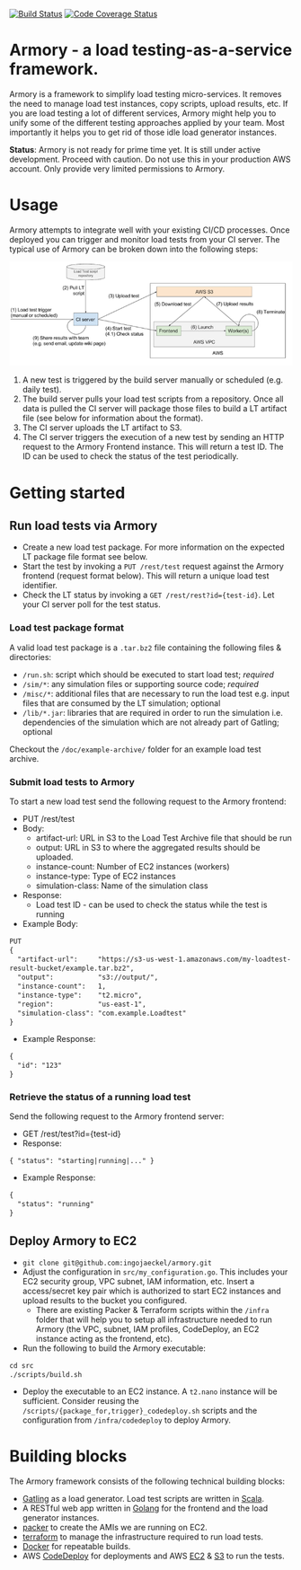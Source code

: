[![Build Status](https://img.shields.io/travis/ingojaeckel/armory.svg)](https://travis-ci.org/ingojaeckel/armory)
[![Code Coverage Status](https://img.shields.io/codecov/c/github/ingojaeckel/armory.svg)](https://codecov.io/gh/ingojaeckel/armory)

# Armory - a load testing-as-a-service framework.

Armory is a framework to simplify load testing micro-services. It removes the need to manage load test instances, copy scripts, upload results, etc. If you are load testing a lot of different services, Armory might help you to unify some of the different testing approaches applied by your team. Most importantly it helps you to get rid of those idle load generator instances.

**Status**: Armory is not ready for prime time yet. It is still under active development. Proceed with caution. Do not use this in your production AWS account. Only provide very limited permissions to Armory.

# Usage

Armory attempts to integrate well with your existing CI/CD processes. Once deployed you can trigger and monitor load tests from your CI server. The typical use of Armory can be broken down into the following steps:

![Architecture](doc/Architecture.png)

1. A new test is triggered by the build server manually or scheduled (e.g. daily test).
2. The build server pulls your load test scripts from a repository. Once all data is pulled the CI server will package those files to build a LT artifact file (see below for information about the format).
3. The CI server uploads the LT artifact to S3.
4. The CI server triggers the execution of a new test by sending an HTTP request to the Armory Frontend instance. This will return a test ID. The ID can be used to check the status of the test periodically.

# Getting started

## Run load tests via Armory

* Create a new load test package. For more information on the expected LT package file format see below.
* Start the test by invoking a `PUT /rest/test` request against the Armory frontend (request format below). This will return a unique load test identifier.
* Check the LT status by invoking a `GET /rest/rest?id={test-id}`. Let your CI server poll for the test status.

### Load test package format

A valid load test package is a `.tar.bz2` file containing the following files & directories:

* `/run.sh`: script which should be executed to start load test; *required*
* `/sim/*`: any simulation files or supporting source code; *required*
* `/misc/*`: additional files that are necessary to run the load test e.g. input files that are consumed by the LT simulation; optional
* `/lib/*.jar`: libraries that are required in order to run the simulation i.e. dependencies of the simulation which are not already part of Gatling; optional

Checkout the `/doc/example-archive/` folder for an example load test archive.

### Submit load tests to Armory

To start a new load test send the following request to the Armory frontend:

* PUT /rest/test
* Body:
    * artifact-url: URL in S3 to the Load Test Archive file that should be run
    * output: URL in S3 to where the aggregated results should be uploaded.
    * instance-count: Number of EC2 instances (workers)
    * instance-type: Type of EC2 instances
    * simulation-class: Name of the simulation class
* Response:
    * Load test ID - can be used to check the status while the test is running
* Example Body:

```
PUT
{
  "artifact-url":     "https://s3-us-west-1.amazonaws.com/my-loadtest-result-bucket/example.tar.bz2",
  "output":           "s3://output/",
  "instance-count":   1,
  "instance-type":    "t2.micro",
  "region":           "us-east-1",
  "simulation-class": "com.example.Loadtest"
}
```

* Example Response:

```
{
  "id": "123"
}
```

### Retrieve the status of a running load test

Send the following request to the Armory frontend server:

* GET /rest/test?id={test-id}
* Response:

```
{ "status": "starting|running|..." }
```

* Example Response:

```
{
  "status": "running"
}
```

## Deploy Armory to EC2

* `git clone git@github.com:ingojaeckel/armory.git`
* Adjust the configuration in `src/my_configuration.go`. This includes your EC2 security group, VPC subnet, IAM information, etc. Insert a access/secret key pair which is authorized to start EC2 instances and upload results to the bucket you configured.
    * There are existing Packer & Terraform scripts within the `/infra` folder that will help you to setup all infrastructure needed to run Armory (the VPC, subnet, IAM profiles, CodeDeploy, an EC2 instance acting as the frontend, etc).
* Run the following to build the Armory executable:

```
cd src
./scripts/build.sh
```

* Deploy the executable to an EC2 instance. A `t2.nano` instance will be sufficient. Consider reusing the `/scripts/{package_for,trigger}_codedeploy.sh` scripts and the configuration from `/infra/codedeploy` to deploy Armory.

# Building blocks

The Armory framework consists of the following technical building blocks:

* [Gatling](https://gatling.io/) as a load generator. Load test scripts are written in [Scala](https://www.scala-lang.org/).
* A RESTful web app written in [Golang](https://golang.org) for the frontend and the load generator instances.
* [packer](https://www.packer.io/) to create the AMIs we are running on EC2.
* [terraform](https://www.terraform.io/) to manage the infrastructure required to run load tests.
* [Docker](https://www.docker.com) for repeatable builds.
* AWS [CodeDeploy](https://aws.amazon.com/codedeploy/) for deployments and AWS [EC2](https://aws.amazon.com/ec2/) & [S3](https://aws.amazon.com/s3/) to run the tests.
